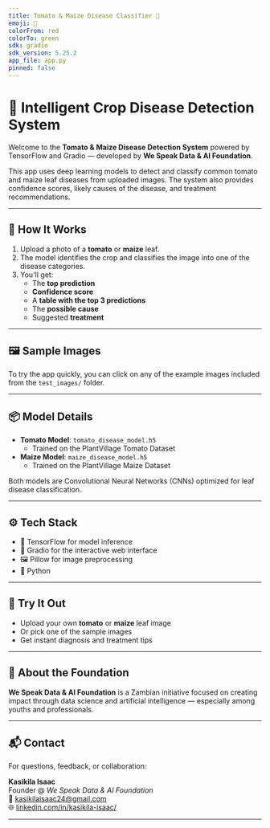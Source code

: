 ```yaml
---
title: Tomato & Maize Disease Classifier 🌾
emoji: 🍅
colorFrom: red
colorTo: green
sdk: gradio
sdk_version: 5.25.2
app_file: app.py
pinned: false
---
```


# 🌾 Intelligent Crop Disease Detection System

Welcome to the **Tomato & Maize Disease Detection System** powered by TensorFlow and Gradio — developed by **We Speak Data & AI Foundation**.

This app uses deep learning models to detect and classify common tomato and maize leaf diseases from uploaded images. The system also provides confidence scores, likely causes of the disease, and treatment recommendations.

---

## 🧠 How It Works

1. Upload a photo of a **tomato** or **maize** leaf.
2. The model identifies the crop and classifies the image into one of the disease categories.
3. You'll get:
   - The **top prediction**
   - **Confidence score**
   - A **table with the top 3 predictions**
   - The **possible cause**
   - Suggested **treatment**

---

## 🖼️ Sample Images

To try the app quickly, you can click on any of the example images included from the `test_images/` folder.

---

## 📦 Model Details

- **Tomato Model**: `tomato_disease_model.h5`  
  - Trained on the PlantVillage Tomato Dataset
- **Maize Model**: `maize_disease_model.h5`  
  - Trained on the PlantVillage Maize Dataset

Both models are Convolutional Neural Networks (CNNs) optimized for leaf disease classification.

---

## ⚙️ Tech Stack

- 🧠 TensorFlow for model inference  
- 🎨 Gradio for the interactive web interface  
- 🖼️ Pillow for image preprocessing  
- 🐍 Python

---

## 🚀 Try It Out

- Upload your own **tomato** or **maize** leaf image  
- Or pick one of the sample images  
- Get instant diagnosis and treatment tips

---

## 🤝 About the Foundation

**We Speak Data & AI Foundation** is a Zambian initiative focused on creating impact through data science and artificial intelligence — especially among youths and professionals.

---

## 📬 Contact

For questions, feedback, or collaboration:

**Kasikila Isaac**  
Founder @ *We Speak Data & AI Foundation*  
📧 kasikilaisaac24@gmail.com  
🌐 [linkedin.com/in/kasikila-isaac/](https://linkedin.com/in/kasikila-isaac/)

---
